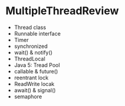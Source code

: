# MultipleThreadReview
- Thread class
- Runnable interface
- Timer
- synchronized
- wait() & notify()
- ThreadLocal
- Java 5: Tread Pool
- callable & future()
- reentrant lock
- ReadWrite locak
- await() & signal()
- semaphore
